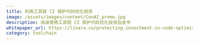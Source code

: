 ```yaml
---
title: 利用工具链 CI 保护代码优化投资
image: /assets/images/content/ConAI_promo.jpg
description: 阅读使用工具链 CI 保护代码优化投资白皮书
whitepaper_url: https://linaro.co/protecting-investment-in-code-optimisation-with-toolchain-ci
category: toolchain
---
```

